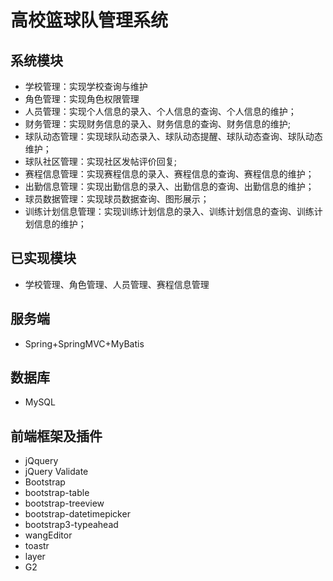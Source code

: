 # 高校篮球队管理系统

## 系统模块
 - 学校管理：实现学校查询与维护
 - 角色管理：实现角色权限管理
 - 人员管理：实现个人信息的录入、个人信息的查询、个人信息的维护；
 - 财务管理：实现财务信息的录入、财务信息的查询、财务信息的维护;
 - 球队动态管理：实现球队动态录入、球队动态提醒、球队动态查询、球队动态维护；
 - 球队社区管理：实现社区发帖评价回复;
 - 赛程信息管理：实现赛程信息的录入、赛程信息的查询、赛程信息的维护；
 - 出勤信息管理：实现出勤信息的录入、出勤信息的查询、出勤信息的维护；
 - 球员数据管理：实现球员数据查询、图形展示；
 - 训练计划信息管理：实现训练计划信息的录入、训练计划信息的查询、训练计划信息的维护；

## 已实现模块
- 学校管理、角色管理、人员管理、赛程信息管理

## 服务端
- Spring+SpringMVC+MyBatis

## 数据库
- MySQL

## 前端框架及插件
- jQquery
- jQuery Validate
- Bootstrap
- bootstrap-table
- bootstrap-treeview
- bootstrap-datetimepicker
- bootstrap3-typeahead
- wangEditor
- toastr
- layer
- G2




